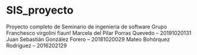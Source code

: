 # SIS_proyecto
Proyecto completo de Seminario de ingenieria de software
Grupo 
Franchesco virgolini fiaun!
Marcela del Pilar Porras Quevedo – 20191020131
Juan Sebastián González Forero – 20181020029
Mateo Bohórquez Rodríguez – 2016202129
